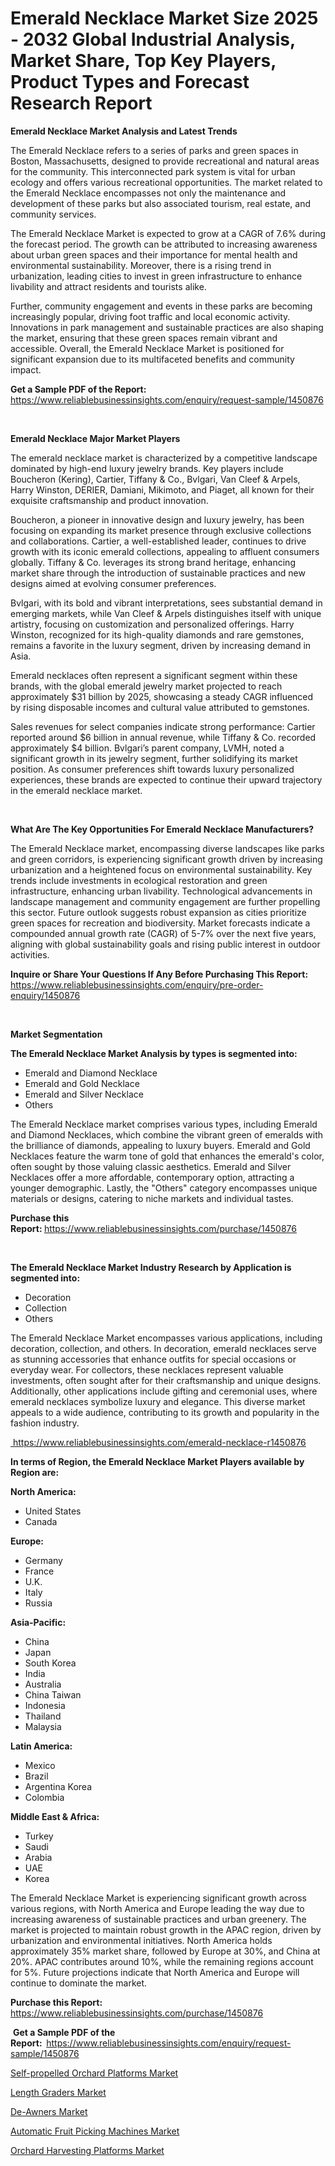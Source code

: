 <p><h1>Emerald Necklace Market Size 2025 - 2032 Global Industrial Analysis, Market Share, Top Key Players, Product Types and Forecast Research Report</h1></p><p><strong>Emerald Necklace Market Analysis and Latest Trends</strong></p>
<p><p>The Emerald Necklace refers to a series of parks and green spaces in Boston, Massachusetts, designed to provide recreational and natural areas for the community. This interconnected park system is vital for urban ecology and offers various recreational opportunities. The market related to the Emerald Necklace encompasses not only the maintenance and development of these parks but also associated tourism, real estate, and community services.</p><p>The Emerald Necklace Market is expected to grow at a CAGR of 7.6% during the forecast period. The growth can be attributed to increasing awareness about urban green spaces and their importance for mental health and environmental sustainability. Moreover, there is a rising trend in urbanization, leading cities to invest in green infrastructure to enhance livability and attract residents and tourists alike. </p><p>Further, community engagement and events in these parks are becoming increasingly popular, driving foot traffic and local economic activity. Innovations in park management and sustainable practices are also shaping the market, ensuring that these green spaces remain vibrant and accessible. Overall, the Emerald Necklace Market is positioned for significant expansion due to its multifaceted benefits and community impact.</p></p>
<p><strong>Get a Sample PDF of the Report:&nbsp;</strong> <a href="https://www.reliablebusinessinsights.com/enquiry/request-sample/1450876?utm_campaign=3347&utm_medium=2&utm_source=Github&utm_content=ia&utm_term=04042025&utm_id=emerald-necklace">https://www.reliablebusinessinsights.com/enquiry/request-sample/1450876</a></p>
<p>&nbsp;</p>
<p><strong>Emerald Necklace Major Market Players</strong></p>
<p><p>The emerald necklace market is characterized by a competitive landscape dominated by high-end luxury jewelry brands. Key players include Boucheron (Kering), Cartier, Tiffany & Co., Bvlgari, Van Cleef & Arpels, Harry Winston, DERIER, Damiani, Mikimoto, and Piaget, all known for their exquisite craftsmanship and product innovation.</p><p>Boucheron, a pioneer in innovative design and luxury jewelry, has been focusing on expanding its market presence through exclusive collections and collaborations. Cartier, a well-established leader, continues to drive growth with its iconic emerald collections, appealing to affluent consumers globally. Tiffany & Co. leverages its strong brand heritage, enhancing market share through the introduction of sustainable practices and new designs aimed at evolving consumer preferences.</p><p>Bvlgari, with its bold and vibrant interpretations, sees substantial demand in emerging markets, while Van Cleef & Arpels distinguishes itself with unique artistry, focusing on customization and personalized offerings. Harry Winston, recognized for its high-quality diamonds and rare gemstones, remains a favorite in the luxury segment, driven by increasing demand in Asia.</p><p>Emerald necklaces often represent a significant segment within these brands, with the global emerald jewelry market projected to reach approximately $31 billion by 2025, showcasing a steady CAGR influenced by rising disposable incomes and cultural value attributed to gemstones. </p><p>Sales revenues for select companies indicate strong performance: Cartier reported around $6 billion in annual revenue, while Tiffany & Co. recorded approximately $4 billion. Bvlgari’s parent company, LVMH, noted a significant growth in its jewelry segment, further solidifying its market position. As consumer preferences shift towards luxury personalized experiences, these brands are expected to continue their upward trajectory in the emerald necklace market.</p></p>
<p>&nbsp;</p>
<p><strong>What Are The Key Opportunities For Emerald Necklace Manufacturers?</strong></p>
<p><p>The Emerald Necklace market, encompassing diverse landscapes like parks and green corridors, is experiencing significant growth driven by increasing urbanization and a heightened focus on environmental sustainability. Key trends include investments in ecological restoration and green infrastructure, enhancing urban livability. Technological advancements in landscape management and community engagement are further propelling this sector. Future outlook suggests robust expansion as cities prioritize green spaces for recreation and biodiversity. Market forecasts indicate a compounded annual growth rate (CAGR) of 5-7% over the next five years, aligning with global sustainability goals and rising public interest in outdoor activities.</p></p>
<p><strong>Inquire or Share Your Questions If Any Before Purchasing This Report:</strong> <a href="https://www.reliablebusinessinsights.com/enquiry/pre-order-enquiry/1450876?utm_campaign=3347&utm_medium=2&utm_source=Github&utm_content=ia&utm_term=04042025&utm_id=emerald-necklace">https://www.reliablebusinessinsights.com/enquiry/pre-order-enquiry/1450876</a></p>
<p>&nbsp;</p>
<p><strong>Market Segmentation</strong></p>
<p><strong>The Emerald Necklace Market Analysis by types is segmented into:</strong></p>
<p><ul><li>Emerald and Diamond Necklace</li><li>Emerald and Gold Necklace</li><li>Emerald and Silver Necklace</li><li>Others</li></ul></p>
<p><p>The Emerald Necklace market comprises various types, including Emerald and Diamond Necklaces, which combine the vibrant green of emeralds with the brilliance of diamonds, appealing to luxury buyers. Emerald and Gold Necklaces feature the warm tone of gold that enhances the emerald's color, often sought by those valuing classic aesthetics. Emerald and Silver Necklaces offer a more affordable, contemporary option, attracting a younger demographic. Lastly, the "Others" category encompasses unique materials or designs, catering to niche markets and individual tastes.</p></p>
<p><strong>Purchase this Report:&nbsp;</strong><a href="https://www.reliablebusinessinsights.com/purchase/1450876?utm_campaign=3347&utm_medium=2&utm_source=Github&utm_content=ia&utm_term=04042025&utm_id=emerald-necklace">https://www.reliablebusinessinsights.com/purchase/1450876</a></p>
<p>&nbsp;</p>
<p><strong>The Emerald Necklace Market Industry Research by Application is segmented into:</strong></p>
<p><ul><li>Decoration</li><li>Collection</li><li>Others</li></ul></p>
<p><p>The Emerald Necklace Market encompasses various applications, including decoration, collection, and others. In decoration, emerald necklaces serve as stunning accessories that enhance outfits for special occasions or everyday wear. For collectors, these necklaces represent valuable investments, often sought after for their craftsmanship and unique designs. Additionally, other applications include gifting and ceremonial uses, where emerald necklaces symbolize luxury and elegance. This diverse market appeals to a wide audience, contributing to its growth and popularity in the fashion industry.</p></p>
<p><a href="https://www.reliablebusinessinsights.com/emerald-necklace-r1450876?utm_campaign=3347&utm_medium=2&utm_source=Github&utm_content=ia&utm_term=04042025&utm_id=emerald-necklace">&nbsp;https://www.reliablebusinessinsights.com/emerald-necklace-r1450876</a></p>
<p><strong>In terms of Region, the Emerald Necklace Market Players available by Region are:</strong></p>
<p>
    <p> <strong> North America: </strong>
        <ul>
            <li>United States</li>
            <li>Canada</li>
        </ul>
        </p> 
    <p> <strong> Europe: </strong>
        <ul>
            <li>Germany</li>
            <li>France</li>
            <li>U.K.</li>
            <li>Italy</li>
            <li>Russia</li>
        </ul>
        </p> 
    <p> <strong> Asia-Pacific: </strong>
        <ul>
            <li>China</li>
            <li>Japan</li>
            <li>South Korea</li>
            <li>India</li>
            <li>Australia</li>
            <li>China Taiwan</li>
            <li>Indonesia</li>
            <li>Thailand</li>
            <li>Malaysia</li>
        </ul>
        </p> 
    <p> <strong> Latin America: </strong>
        <ul>
            <li>Mexico</li>
            <li>Brazil</li>
            <li>Argentina Korea</li>
            <li>Colombia</li>
        </ul>
        </p> 
    <p> <strong> Middle East & Africa: </strong>
        <ul>
            <li>Turkey</li>
            <li>Saudi</li>
            <li>Arabia</li>
            <li>UAE</li>
            <li>Korea</li>
        </ul>
    </p>
    </p>
<p><p>The Emerald Necklace Market is experiencing significant growth across various regions, with North America and Europe leading the way due to increasing awareness of sustainable practices and urban greenery. The market is projected to maintain robust growth in the APAC region, driven by urbanization and environmental initiatives. North America holds approximately 35% market share, followed by Europe at 30%, and China at 20%. APAC contributes around 10%, while the remaining regions account for 5%. Future projections indicate that North America and Europe will continue to dominate the market.</p></p>
<p><strong>Purchase this Report: </strong><a href="https://www.reliablebusinessinsights.com/purchase/1450876?utm_campaign=3347&utm_medium=2&utm_source=Github&utm_content=ia&utm_term=04042025&utm_id=emerald-necklace">https://www.reliablebusinessinsights.com/purchase/1450876</a></p>
<p>&nbsp;<strong>Get a Sample PDF of the Report:&nbsp;&nbsp;</strong><a href="https://www.reliablebusinessinsights.com/enquiry/request-sample/1450876?utm_campaign=3347&utm_medium=2&utm_source=Github&utm_content=ia&utm_term=04042025&utm_id=emerald-necklace">https://www.reliablebusinessinsights.com/enquiry/request-sample/1450876</a></p>
<p><strong></strong></p>
<p><p><a href="https://www.linkedin.com/pulse/self-propelled-orchard-platforms-market-regional-outlook-e2cec?utm_campaign=3347&utm_medium=2&utm_source=Github&utm_content=ia&utm_term=04042025&utm_id=emerald-necklace">Self-propelled Orchard Platforms Market</a></p><p><a href="https://www.linkedin.com/pulse/comprehensive-study-length-graders-market-size-dynamics-projected-lphkc?utm_campaign=3347&utm_medium=2&utm_source=Github&utm_content=ia&utm_term=04042025&utm_id=emerald-necklace">Length Graders Market</a></p><p><a href="https://www.linkedin.com/pulse/de-awners-market-growth-study-offers-detailed-trajectory-cagr-dx4tc?utm_campaign=3347&utm_medium=2&utm_source=Github&utm_content=ia&utm_term=04042025&utm_id=emerald-necklace">De-Awners Market</a></p><p><a href="https://www.linkedin.com/pulse/market-dynamics-projected-growth-automatic-fruit-picking-machines-cntnc?utm_campaign=3347&utm_medium=2&utm_source=Github&utm_content=ia&utm_term=04042025&utm_id=emerald-necklace">Automatic Fruit Picking Machines Market</a></p><p><a href="https://www.linkedin.com/pulse/comprehensive-analysis-orchard-harvesting-platforms-market-4rirc?utm_campaign=3347&utm_medium=2&utm_source=Github&utm_content=ia&utm_term=04042025&utm_id=emerald-necklace">Orchard Harvesting Platforms Market</a></p></p>